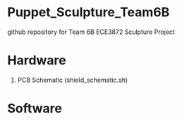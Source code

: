 # Puppet_Sculpture_Team6B
github repository for Team 6B ECE3872 Sculpture Project

# Hardware
1. PCB Schematic (shield_schematic.sh)

# Software
